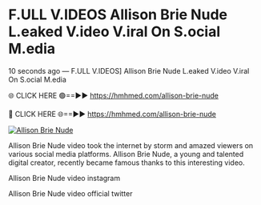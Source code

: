 # F.ULL V.IDEOS Allison Brie Nude L.eaked V.ideo V.iral On S.ocial M.edia

10 seconds ago — F.ULL V.IDEOS] Allison Brie Nude L.eaked V.ideo V.iral On S.ocial M.edia

🌐 CLICK HERE 🟢==►► https://hmhmed.com/allison-brie-nude

🔴 CLICK HERE 🌐==►► https://hmhmed.com/allison-brie-nude

[![Allison Brie Nude](https://i.imgur.com/dJHk4Zq.gif)](https://hmhmed.com/allison-brie-nude)

Allison Brie Nude video took the internet by storm and amazed viewers on various social media platforms. Allison Brie Nude, a young and talented digital creator, recently became famous thanks to this interesting video.

Allison Brie Nude video instagram

Allison Brie Nude video official twitter